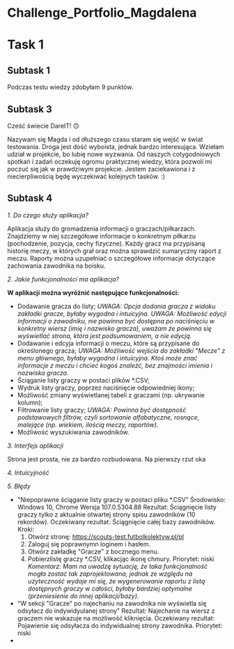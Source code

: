 # **Challenge_Portfolio_Magdalena**

# **Task 1**
## Subtask 1
Podczas testu wiedzy zdobyłam 9 punktów.
## Subtask 3
Cześć świecie DareIT! :upside_down_face:

Nazywam się Magda i od dłuższego czasu staram się wejść w świat testowania. Droga jest dość wyboista, jednak bardzo interesująca. 
Wziełam udział w projekcie, bo lubię nowe wyzwania. Od naszych cotygodniowych spotkań i zadań oczekuję ogromu praktycznej wiedzy, 
która pozwoli mi poczuć się jak w prawdziwym projekcie. Jestem zaciekawiona i z niecierpliwością będę wyczekiwać kolejnych tasków. :)
## Subtask 4
*1. Do czego służy aplikacja?*

   Aplikacja służy do gromadzenia informacji o graczach/piłkarzach. 
   Znajdziemy w niej szczegółowe informacje o konkretnym piłkarzu (pochodzenie, pozycja, cechy fizyczne). 
   Każdy gracz ma przypisaną historię meczy, w których grał oraz można sprawdzić sumaryczny raport z meczu.
   Raporty można uzupełniać o szczegółowe informacje dotyczące zachowania zawodnika na boisku.
    
*2. Jakie funkcjonalności ma aplikacja?*

   **W aplikacji można wyróżnić następujące funkcjonalności:**
   * Dodawanie gracza do listy; 
       *UWAGA: Opcja dodania gracza z widoku zakładki gracze, byłaby wygodna i intuicyjna.
       UWAGA: Możliwość edycji informacji o zawodniku, nie powinna być dostępna po naciśnięciu w konkretny wiersz (imię i nazwisko gracza), 
               uważam że powinna się wyświetlać strona, która jest podsumowaniem, a nie edycją.*
   * Dodawanie i edcyja informacji o meczu, które są przypisane do określonego gracza;
       *UWAGA: Możliwość wejścia do zakładki "Mecze" z menu głównego, byłaby wygodna i intuicyjna.
               Ktoś może znać informacje z meczu i chcieć kogoś znaleźć, bez znajmości imienia i nazwiska gracza.*
   * Ściąganie listy graczy w postaci plików *.CSV;
   * Wydruk listy graczy, poprzez naciśnięcie odpowiedniej ikony;
   * Możliwość zmiany wyświetlanej tabeli z graczami (np. ukrywanie kolumn);
   * Filtrowanie listy graczy;
       *UWAGA: Powinna być dostępność podstawowych filtrów, czyli sortowanie alfabatyczne, rosnące, malejące (np. wiekiem, ilością meczy, raportów).*
   * Możliwość wyszukiwania zawodników.
    
*3. Interfejs aplikacji*

   Strona jest prosta, nie za bardzo rozbudowana. Na pierwszy rzut oka

*4. Intuicyjność*

*5. Błędy*

   * "Niepoprawne ściąganie listy graczy w postaci pliku *.CSV"
    Środowisko: Windows 10, Chrome Wersja 107.0.5304.88
    Rezultat: Ściągnięcie listy graczy tylko z aktualnie otwartej strony spisu zawodników (10 rekordów).
    Oczekiwany rezultat: Ściągnięcie całej bazy zawodników.
    Kroki: 
      1. Otwórz stronę: https://scouts-test.futbolkolektyw.pl/pl 
      2. Zaloguj się poprawnymn loginem i hasłem.
      3. Otwórz zakładkę "Gracze" z bocznego menu.
      4. Pobierzlistę graczy *.CSV, klikacjąc ikonę chmury.
    Priorytet: niski
    *Komentarz: Mam na uwadzę sytuację, że taka funkcjonalność mogła zostać tak zaprojektowana, 
               jednak ze względu na użyteczność wydaje mi się, że wygenerowanie raportu z listą dostępnych graczy w całości,
               byłoby bardziej optymalne (przeniesienie do innej aplikacji/bazy).*
   * "W sekcji "Gracze" po najechaniu na zawodnika nie wyświetla się odsyłacz do indywidyulanej strony"
    Rezultat: Najechanie na wiersz z graczem nie wskazuje na możliwość kliknięcia.
    Oczekiwany rezultat: Pojawienie się odsyłacza do indywidualnej strony zawodnika.
    Priorytet: niski
   * 
